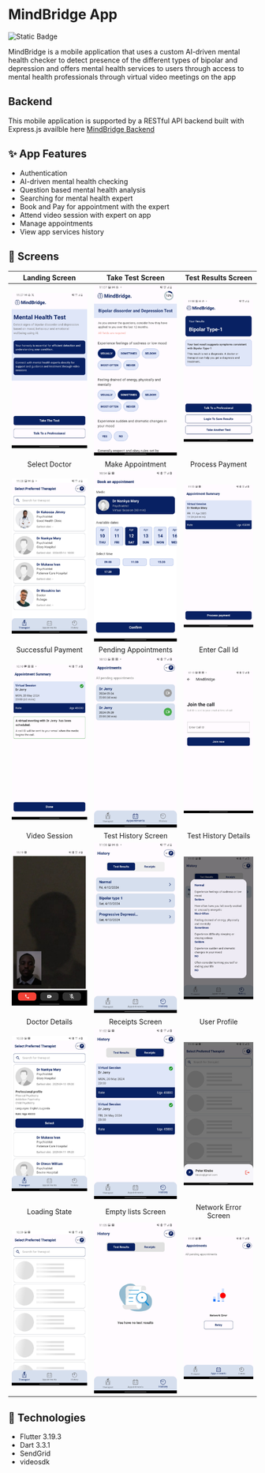 # MindBridge App

![Static Badge](https://img.shields.io/badge/Made%20with%20-%20Flutter%20-blue?style=for-the-badge)

MindBridge is a mobile application that uses a custom AI-driven mental health checker to detect presence of the different types of bipolar and depression and offers mental health services to users through access to mental health professionals through virtual video meetings on the app

## Backend
This mobile application is supported by a RESTful API backend built with Express.js availble here [MindBridge Backend](https://github.com/victor-nsengiyumva/mindBridge-backend)

## :sparkles: App Features

- Authentication
- AI-driven mental health checking
- Question based mental health analysis
- Searching for mental health expert
- Book and Pay for appointment with the expert
- Attend video session with expert on app
- Manage appointments
- View app services history

## :iphone: Screens

Landing Screen | Take Test Screen | Test Results Screen |
:------------:|:-----------:|:--------------:|
![](./app_ui_images/landing_screen.jpg) | ![](./app_ui_images/take_test.jpg) | ![](./app_ui_images/test_results.jpg)
Select Doctor | Make Appointment | Process Payment |
![](./app_ui_images/select_doctor.jpg) | ![](./app_ui_images/make_appointment.jpg) | ![](./app_ui_images/process_payment.jpg)
Successful Payment | Pending Appointments | Enter Call Id |
![](./app_ui_images/successful_payment.jpg) | ![](./app_ui_images/pending_appointments.jpg) | ![](./app_ui_images/enter_call_id.jpg)
Video Session | Test History Screen | Test History Details |
![](./app_ui_images/video_call_screen.jpg) | ![](./app_ui_images/test_history_screen.jpg) | ![](./app_ui_images/test_history.jpg)
Doctor Details | Receipts Screen | User Profile |
![](./app_ui_images/doctor_details.jpg) | ![](./app_ui_images/receipts.jpg) | ![](./app_ui_images/user_profile.jpg)
Loading State | Empty lists Screen | Network Error Screen |
![](./app_ui_images/loading_state.jpg) | ![](./app_ui_images/empty_list_screen.jpg) | ![](./app_ui_images/network_error.jpg)


## 🚀 Technologies
- Flutter 3.19.3
- Dart 3.3.1
- SendGrid 
- videosdk 
